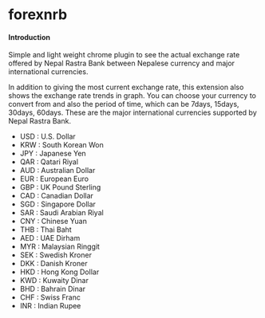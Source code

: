 # forexnrb
<h4>Introduction</h4>

Simple and light weight chrome plugin to see the actual exchange rate offered by Nepal Rastra Bank between Nepalese currency and major international currencies.

In addition to giving the most current exchange rate, this extension also shows the exchange rate trends in graph. You can choose your currency to convert from and also the period of time, which can be 7days, 15days, 30days, 60days.
These are the major international currencies supported by Nepal Rastra Bank.

<ul>
<li>USD : U.S. Dollar</li>
<li>KRW : South Korean Won</li>
<li>JPY : Japanese Yen</li>
<li>QAR : Qatari Riyal</li>
<li>AUD : Australian Dollar</li>
<li>EUR : European Euro</li>
<li>GBP : UK Pound Sterling</li>
<li>CAD : Canadian Dollar</li>
<li>SGD : Singapore Dollar</li>
<li>SAR : Saudi Arabian Riyal</li>
<li>CNY : Chinese Yuan</li>
<li>THB : Thai Baht</li>
<li>AED : UAE Dirham</li>
<li>MYR : Malaysian Ringgit</li>
<li>SEK : Swedish Kroner</li>
<li>DKK : Danish Kroner</li>
<li>HKD : Hong Kong Dollar</li>
<li>KWD : Kuwaity Dinar</li>
<li>BHD : Bahrain Dinar</li>
<li>CHF : Swiss Franc</li>
<li>INR : Indian Rupee</li>
</ul>

